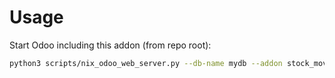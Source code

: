 # Usage

Start Odoo including this addon (from repo root):

```bash
python3 scripts/nix_odoo_web_server.py --db-name mydb --addon stock_move_line_expiration_date_required
```
